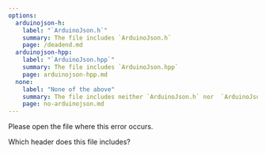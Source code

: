```yaml
---
options:
  arduinojson-h:
    label: "`ArduinoJson.h`"
    summary: The file includes `ArduinoJson.h`
    page: /deadend.md
  arduinojson-hpp:
    label: "`ArduinoJson.hpp`"
    summary: The file includes `ArduinoJson.hpp`
    page: arduinojson-hpp.md
  none:
    label: "None of the above"
    summary: The file includes neither `ArduinoJson.h` nor  `ArduinoJson.hpp`
    page: no-arduinojson.md
---
```


Please open the file where this error occurs.

Which header does this file includes?
